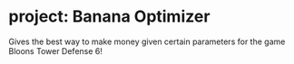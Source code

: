 # project: Banana Optimizer
Gives the best way to make money given certain parameters for the game Bloons Tower Defense 6!
